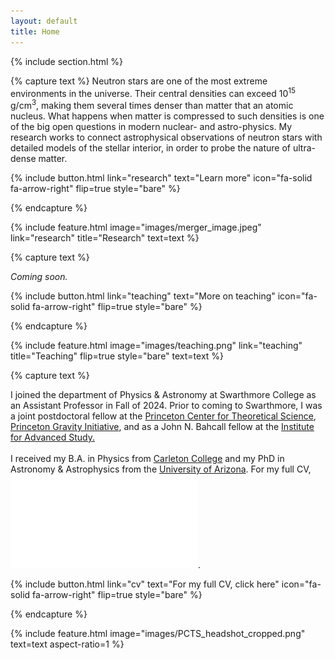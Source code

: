 ```yaml
---
layout: default
title: Home
---
```


<!--
# Carolyn Raithel 
## Assistant Professor of Physics & Astronomy, Swarthmore College -->

{% include section.html %}

<!--  ## Highlights -->

{% capture text %}
Neutron stars are one of the most extreme environments in the universe. Their central densities can exceed 10<sup>15</sup> g/cm<sup>3</sup>, making them several times denser than matter that an atomic nucleus. What happens when matter is compressed to such densities is one of the big open questions in modern nuclear- and astro-physics. My research works to connect astrophysical observations of neutron stars with detailed models of the stellar interior, in order to probe the nature of ultra-dense matter.

{% include button.html  link="research" text="Learn more" icon="fa-solid fa-arrow-right" flip=true style="bare" %}

{% endcapture %}

{% include feature.html image="images/merger_image.jpeg" link="research" title="Research" text=text %}

{% capture text %}

<i> Coming soon. </i>

{% include button.html link="teaching" text="More on teaching" icon="fa-solid fa-arrow-right" flip=true style="bare" %}

{% endcapture %}

{% include feature.html image="images/teaching.png" link="teaching" title="Teaching" flip=true style="bare" text=text %}

{% capture text %}

I joined the department of Physics & Astronomy at Swarthmore College as an Assistant Professor in Fall of 2024. Prior to coming to Swarthmore, I was a joint postdoctoral fellow at the <a href="https://pcts.princeton.edu/">Princeton Center for Theoretical Science</a>, <a href="https://gravity.princeton.edu/">Princeton Gravity Initiative</a>, and as a John N. Bahcall fellow at the <a href="https://www.ias.edu/">Institute for Advanced Study.</a> 
<br>
<br>
I received my B.A. in Physics from <a href="https://www.carleton.edu/">Carleton College</a> and my PhD in Astronomy & Astrophysics from the <a href="https://www.as.arizona.edu/">University of Arizona</a>.  For my full CV, ![click here](/images/raithel_cv.pdf). 

{% include button.html link="cv" text="For my full CV, click here" icon="fa-solid fa-arrow-right" flip=true style="bare" %}


{% endcapture %}

{% include feature.html image="images/PCTS_headshot_cropped.png" text=text  aspect-ratio=1 %}
